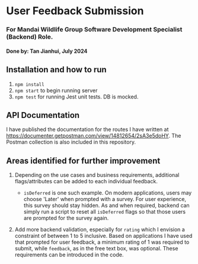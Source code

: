 # User Feedback Submission
### For Mandai Wildlife Group Software Development Specialist (Backend) Role.
#### Done by: Tan Jianhui, July 2024

## Installation and how to run
1. `npm install`
2. `npm start` to begin running server
3. `npm test` for running Jest unit tests. DB is mocked.

## API Documentation
I have published the documentation for the routes I have written at https://documenter.getpostman.com/view/14812654/2sA3e5doHY. The Postman collection is also included in this repository.

## Areas identified for further improvement
1. Depending on the use cases and business requirements, additional flags/attributes can be added to each individual feedback. 

    - `isDeferred` is one such example. On modern applications, users may choose 'Later' when prompted with a survey. For user experience, this survey should stay hidden. As and when required, backend can simply run a script to reset all `isDeferred` flags so that those users are prompted for the survey again.
2. Add more backend validation, especially for `rating` which I envision a constraint of between 1 to 5 inclusive. Based on applications I have used that prompted for user feedback, a minimum rating of 1 was required to submit, while `feedback`, as in the free text box, was optional. These requirements can be introduced in the code. 